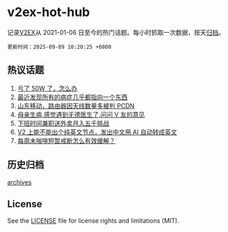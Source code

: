 # v2ex-hot-hub

 记录[V2EX](https://www.v2ex.com/)从 2021-01-06 日至今的热门话题。每小时抓取一次数据，按天[归档](archives)。

`更新时间：2025-09-09 10:20:25 +0800`

## 热议话题

1. [亏了 50W 了，怎么办](https://www.v2ex.com/t/1157737)
1. [最近发现所有的病症几乎都指向一个东西](https://www.v2ex.com/t/1157762)
1. [山东移动，路由器因天线数量多被判 PCDN](https://www.v2ex.com/t/1157739)
1. [母亲生病,感觉遇到无德医生了,问问 V 友的意见](https://www.v2ex.com/t/1157822)
1. [下班时间兼职送外卖月入五千挑战](https://www.v2ex.com/t/1157829)
1. [V2 上能不能出个纯英文节点，发出中文用 AI 自动转成英文](https://www.v2ex.com/t/1157732)
1. [每周末咖啡短暂戒断怎么有效缓解？](https://www.v2ex.com/t/1157726)

## 历史归档

[archives](archives)

## License

See the [LICENSE](LICENSE) file for license rights and limitations (MIT).

